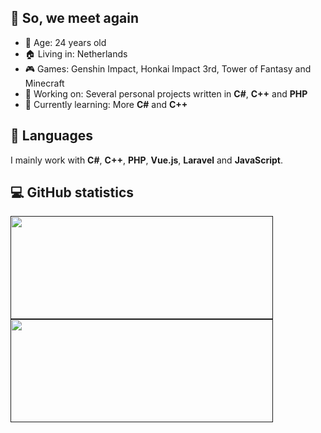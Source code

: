 ## 👋 So, we meet again
- 🎂 Age:                     24 years old
- 🏠 Living in:               Netherlands
- 🎮 Games:                   Genshin Impact, Honkai Impact 3rd, Tower of Fantasy and Minecraft
- 🔧 Working on:              Several personal projects written in **C#**, **C++** and **PHP**
- 🤔 Currently learning:      More **C#** and **C++**


## 🔧 Languages
I mainly work with **C#**, **C++**, **PHP**, **Vue.js**, **Laravel** and **JavaScript**. 

## 💻 GitHub statistics
<a href="">
  <img align="center" src="https://github-readme-stats-almighty-shogun.vercel.app/api?username=Almighty-Shogun&show_icons=true&theme=onedark&count_private=true&cache_seconds=1800" width="420" height="165"/>
</a>
<a href="">
  <img align="center" src="https://github-readme-stats-almighty-shogun.vercel.app/api/top-langs/?username=Almighty-Shogun&show_icons=true&theme=onedark&exclude_repo=github-readme-stats&layout=compact&cache_seconds=1800" width="420" height="165"/>
</a>
